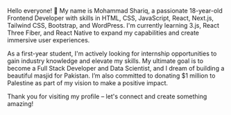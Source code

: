 Hello everyone! 👋 My name is Mohammad Shariq, a passionate 18-year-old Frontend Developer with skills in HTML, CSS, JavaScript, React, Next.js, Tailwind CSS, Bootstrap, and WordPress. I'm currently learning 3.js, React Three Fiber, and React Native to expand my capabilities and create immersive user experiences.

As a first-year student, I'm actively looking for internship opportunities to gain industry knowledge and elevate my skills. My ultimate goal is to become a Full Stack Developer and Data Scientist, and I dream of building a beautiful masjid for Pakistan. I’m also committed to donating $1 million to Palestine as part of my vision to make a positive impact.

Thank you for visiting my profile – let's connect and create something amazing!


<!---
developershariq125/developershariq125 is a ✨ special ✨ repository because its `README.md` (this file) appears on your GitHub profile.
You can click the Preview link to take a look at your changes.
--->
